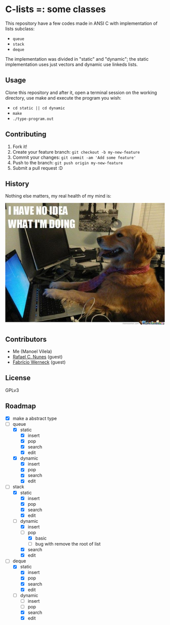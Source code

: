 # C-lists =: some classes 

This repository have a few codes made in ANSI C with implementation of lists subclass:
  * `queue`
  * `stack`
  * `deque`

The implementation was divided in "static" and "dynamic"; the static implementation uses just vectors and dynamic use linkeds lists.

## Usage

Clone this repository and after it, open a terminal session on the working directory, use make and execute the program you wish:
  
  * `cd static || cd dynamic`
  * `make`
  * `./type-program.out`

## Contributing

1. Fork it!
2. Create your feature branch: `git checkout -b my-new-feature`
3. Commit your changes: `git commit -am 'Add some feature'`
4. Push to the branch: `git push origin my-new-feature`
5. Submit a pull request :D

## History

Nothing else matters, my real health of my mind is:

![my-real-state](what-dog.jpg)

## Contributors
  * Me (Manoel Vilela)
  * [Rafael C. Nunes](https://github.com/rafaelcn) (guest)
  * [Fabrício Werneck](https://github.com/Fawers) (guest)

## License

GPLv3

## Roadmap
  - [X] make a abstract type
  - [ ] queue
    - [X] static
      - [X] insert
      - [X] pop
      - [X] search
      - [X] edit
    - [X] dynamic
      - [X] insert
      - [X] pop
      - [X] search
      - [X] edit
  - [ ] stack
    - [X] static
      - [X] insert
      - [X] pop
      - [X] search
      - [X] edit
    - [ ] dynamic
      - [X] insert
      - [ ] pop
        - [X] basic
        - [ ] bug with remove the root of list
      - [X] search
      - [X] edit
  - [ ] deque
    - [X] static
      - [X] insert
      - [X] pop
      - [X] search
      - [X] edit
    - [ ] dynamic
      - [ ] insert
      - [ ] pop
      - [X] search
      - [X] edit

